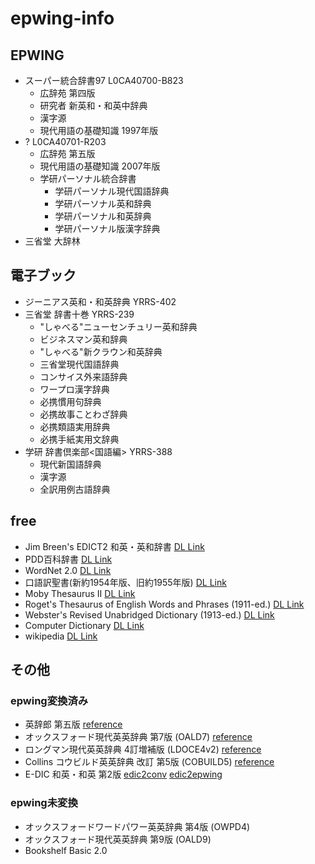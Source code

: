 # epwing-info

## EPWING
- スーパー統合辞書97 L0CA40700-B823
  - 広辞苑 第四版
  - 研究者 新英和・和英中辞典
  - 漢字源
  - 現代用語の基礎知識 1997年版
- ? L0CA40701-R203
  - 広辞苑 第五版
  - 現代用語の基礎知識 2007年版
  - 学研パーソナル統合辞書
    - 学研パーソナル現代国語辞典
    - 学研パーソナル英和辞典
    - 学研パーソナル和英辞典
    - 学研パーソナル版漢字辞典
- 三省堂 大辞林

## 電子ブック
- ジーニアス英和・和英辞典 YRRS-402
- 三省堂 辞書十巻 YRRS-239
  - "しゃべる"ニューセンチュリー英和辞典
  - ビジネスマン英和辞典
  - "しゃべる"新クラウン和英辞典
  - 三省堂現代国語辞典
  - コンサイス外来語辞典
  - ワープロ漢字辞典
  - 必携慣用句辞典
  - 必携故事ことわざ辞典
  - 必携類語実用辞典
  - 必携手紙実用文辞典
- 学研 辞書倶楽部<国語編> YRRS-388
  - 現代新国語辞典
  - 漢字源
  - 全訳用例古語辞典

## free
- Jim Breen's EDICT2 和英・英和辞書
  [DL Link](https://www.vector.co.jp/soft/data/writing/se369320.html)
- PDD百科辞書
  [DL Link](https://www.vector.co.jp/soft/data/writing/se312764.html)
- WordNet 2.0
  [DL Link](https://www.vector.co.jp/soft/data/writing/se323658.html)
- 口語訳聖書(新約1954年版、旧約1955年版)
  [DL Link](https://www.vector.co.jp/soft/data/writing/se451572.html)
- Moby Thesaurus II
  [DL Link](https://www.vector.co.jp/soft/data/writing/se377050.html)
- Roget's Thesaurus of English Words and Phrases (1911-ed.)
  [DL Link](https://www.vector.co.jp/soft/data/writing/se338074.html)
- Webster's Revised Unabridged Dictionary (1913-ed.)
  [DL Link](https://www.vector.co.jp/soft/data/writing/se334004.html)
- Computer Dictionary
  [DL Link](https://www.vector.co.jp/soft/data/writing/se463395.html)
- wikipedia
  [DL Link](https://ja.osdn.net/projects/boookends/)


## その他
### epwing変換済み
- 英辞郎 第五版
  [reference](http://blog.livedoor.jp/hakin/archives/51777910.html)
- オックスフォード現代英英辞典 第7版 (OALD7)
  [reference](http://green.ribbon.to/~ikazuhiro/dic/oald7-fpw.html)
- ロングマン現代英英辞典 4訂増補版 (LDOCE4v2)
  [reference](https://web.archive.org/web/20080520053249/http://xelloss.dnsalias.net/~shunichi/pukiwiki/index.php?%A5%BD%A5%D5%A5%C8%A5%A6%A5%A7%A5%A2%2FEPWING%B7%C1%BC%B0%CA%D1%B4%B9%A5%B9%A5%AF%A5%EA%A5%D7%A5%C8%20for%20LDOCE4v2)
- Collins コウビルド英英辞典 改訂 第5版 (COBUILD5)
  [reference](http://ebstudio.info/home/CobuildConv/index.html)
- E-DIC 和英・和英 第2版
  [edic2conv](https://bitbucket.org/rubyu/edic2conv/downloads/)
  [edic2epwing](https://github.com/rubyu/edic2epwing)

### epwing未変換
- オックスフォードワードパワー英英辞典 第4版 (OWPD4)
- オックスフォード現代英英辞典 第9版 (OALD9)
- Bookshelf Basic 2.0
